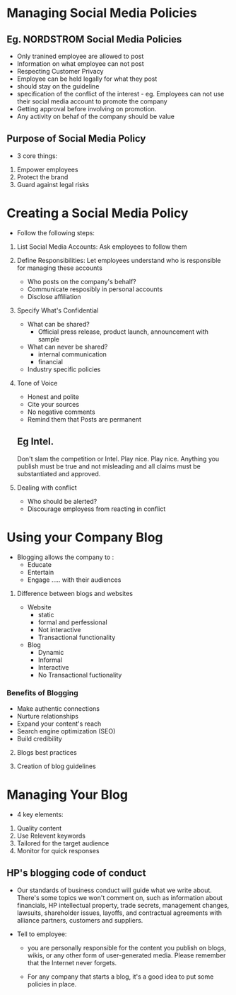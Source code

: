 # Managing Social Media Policies

## Eg. NORDSTROM Social Media Policies

- Only tranined employee are allowed to post
- Information on what employee can not post
- Respecting Customer Privacy
- Employee can be held legally for what they post
- should stay on the guideline
- specification of the conflict of the interest - eg. Employees can not use their social media account to promote the company
- Getting approval before involving on promotion.
- Any activity on behaf of the company should be value

## Purpose of Social Media Policy

- 3 core things:

1. Empower employees
2. Protect the brand
3. Guard against legal risks

# Creating a Social Media Policy

- Follow the following steps:

1. List Social Media Accounts: Ask employees to follow them
2. Define Responsibilities: Let employees understand who is responsible for managing these accounts
   - Who posts on the company's behalf?
   - Communicate resposibly in personal accounts
   - Disclose affiliation
3. Specify What's Confidential

   - What can be shared?
     - Official press release, product launch, announcement with sample
   - What can never be shared?
     - internal communication
     - financial
   - Industry specific policies

4. Tone of Voice

   - Honest and polite
   - Cite your sources
   - No negative comments
   - Remind them that Posts are permanent

   ## Eg Intel.

   Don't slam the competition or Intel. Play nice. Play nice. Anything you publish must be true and not misleading and all claims must be substantiated and approved.

5. Dealing with conflict
   - Who should be alerted?
   - Discourage employess from reacting in conflict

# Using your Company Blog

- Blogging allows the company to :
  - Educate
  - Entertain
  - Engage ..... with their audiences

1. Difference between blogs and websites

   - Website
     - static
     - formal and perfessional
     - Not interactive
     - Transactional functionality
   - Blog
     - Dynamic
     - Informal
     - Interactive
     - No Transactional fuctionality

### Benefits of Blogging

- Make authentic connections
- Nurture relationships
- Expand your content's reach
- Search engine optimization (SEO)
- Build credibility

2. Blogs best practices

3. Creation of blog guidelines

# Managing Your Blog

- 4 key elements:

1. Quality content
2. Use Relevent keywords
3. Tailored for the target audience
4. Monitor for quick responses

## HP's blogging code of conduct

- Our standards of business conduct will guide what we write about. There's some topics we won't comment on, such as information about financials, HP intellectual property, trade secrets, management changes, lawsuits, shareholder issues, layoffs, and contractual agreements with alliance partners, customers and suppliers.

- Tell to employee:

  - you are personally responsible for the content you publish on blogs, wikis, or any other form of user-generated media. Please remember that the Internet never forgets.

  - For any company that starts a blog, it's a good idea to put some policies in place.
